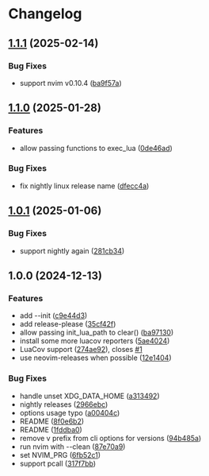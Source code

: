 # Changelog

## [1.1.1](https://github.com/lewis6991/nvim-test/compare/v1.1.0...v1.1.1) (2025-02-14)


### Bug Fixes

* support nvim v0.10.4 ([ba9f57a](https://github.com/lewis6991/nvim-test/commit/ba9f57acf2c7a342fc19003c820bba46b96d9278))

## [1.1.0](https://github.com/lewis6991/nvim-test/compare/v1.0.1...v1.1.0) (2025-01-28)


### Features

* allow passing functions to exec_lua ([0de46ad](https://github.com/lewis6991/nvim-test/commit/0de46ad0425007c4845669419db5023f18c1d9d5))


### Bug Fixes

* fix nightly linux release name ([dfecc4a](https://github.com/lewis6991/nvim-test/commit/dfecc4a8b1f656024ff0892a5f217c2b97bb7530))

## [1.0.1](https://github.com/lewis6991/nvim-test/compare/v1.0.0...v1.0.1) (2025-01-06)


### Bug Fixes

* support nightly again ([281cb34](https://github.com/lewis6991/nvim-test/commit/281cb343bc39433db58b9faee40d06390b5e18d5))

## 1.0.0 (2024-12-13)


### Features

* add --init ([c9e44d3](https://github.com/lewis6991/nvim-test/commit/c9e44d3b21e04b65d6e3a2f4e4cbd4ffe1f31fff))
* add release-please ([35cf42f](https://github.com/lewis6991/nvim-test/commit/35cf42fad4d16207fcef9262b493e054c64362bd))
* allow passing init_lua_path to clear() ([ba97130](https://github.com/lewis6991/nvim-test/commit/ba97130ad9997cdb7ef257802d526ba140526627))
* install some more luacov reporters ([5ae4024](https://github.com/lewis6991/nvim-test/commit/5ae4024d0cda1cd1e4903720aed35376f4846cdf))
* LuaCov support ([274ae92](https://github.com/lewis6991/nvim-test/commit/274ae92bc63aa058e9bd10b2e98ed0dcc51f888c)), closes [#1](https://github.com/lewis6991/nvim-test/issues/1)
* use neovim-releases when possible ([12e1404](https://github.com/lewis6991/nvim-test/commit/12e14040b21ad35f93db52cfd66b92ec0bbdd563))


### Bug Fixes

* handle unset XDG_DATA_HOME ([a313492](https://github.com/lewis6991/nvim-test/commit/a313492f4b7434395ea3544be294abb50454d930))
* nightly releases ([2966ebc](https://github.com/lewis6991/nvim-test/commit/2966ebc94212a4ed1b6950aed9cae51f48bc4bec))
* options usage typo ([a00404c](https://github.com/lewis6991/nvim-test/commit/a00404ca72ce5b6d2ec1551dea68e490a9ebd340))
* README ([8f0e6b2](https://github.com/lewis6991/nvim-test/commit/8f0e6b2c61358d432809c829b1a65482feb1bb17))
* README ([1fddba0](https://github.com/lewis6991/nvim-test/commit/1fddba0bb2d4f80a59855aa177b494035c19c88b))
* remove v prefix from cli options for versions ([94b485a](https://github.com/lewis6991/nvim-test/commit/94b485af0c63719097be95d3ef099f078b1be668))
* run nvim with --clean ([87e70a9](https://github.com/lewis6991/nvim-test/commit/87e70a9ca1f5f00e5d69cde1bdd523c5fad22a88))
* set NVIM_PRG ([6fb52c1](https://github.com/lewis6991/nvim-test/commit/6fb52c1e5c2c55e02e670a83e583640f740a26d2))
* support pcall ([317f7bb](https://github.com/lewis6991/nvim-test/commit/317f7bb7b344ad1bea6a849284156e84ab9e46d7))
